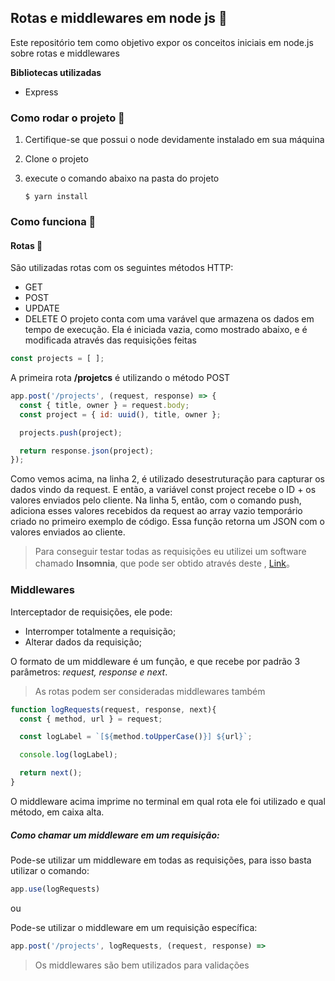 

## Rotas e middlewares em node js :rocket:

Este repositório tem como objetivo expor os conceitos iniciais em node.js sobre rotas e middlewares

**Bibliotecas utilizadas**
- Express




### Como rodar o projeto :round_pushpin:
1. Certifique-se que possui o node devidamente instalado em sua máquina
2. Clone o projeto
3. execute o comando abaixo na pasta do projeto

      `$ yarn install `

### Como funciona :new_moon_with_face:
#### Rotas :metal:
São utilizadas rotas com os seguintes métodos HTTP: 

- GET
- POST
- UPDATE
- DELETE
O projeto conta com uma varável que armazena os dados em tempo de execução. Ela é iniciada vazia, como mostrado abaixo, e é modificada através das requisições feitas

```javascript
const projects = [ ];
```
A primeira rota **/projetcs** é utilizando o método POST
```javascript
app.post('/projects', (request, response) => {
  const { title, owner } = request.body;
  const project = { id: uuid(), title, owner };

  projects.push(project);

  return response.json(project);
});
```
Como vemos acima, na linha 2, é utilizado desestruturação para capturar os dados vindo da request. E então, a variável const project recebe o ID + os valores enviados pelo cliente. 
Na linha 5, então, com o comando push, adiciona esses valores recebidos da request ao array vazio temporário criado no primeiro exemplo de código.  Essa função retorna um JSON com o valores enviados ao cliente. 

> Para conseguir testar todas as requisições eu utilizei um software chamado **Insomnia**, que pode ser obtido através deste , [Link](https://insomnia.rest/download/core/?&ref=https%3A%2F%2Fwww.google.com%2F/)。

### Middlewares

Interceptador de requisições, ele pode: 
- Interromper totalmente a requisição;
- Alterar dados da requisição;

O formato de um middleware é um função, e que recebe por padrão 3 parâmetros: *request, response e next*. 
> As rotas podem ser consideradas middlewares também

```javascript
function logRequests(request, response, next){
  const { method, url } = request;

  const logLabel = `[${method.toUpperCase()}] ${url}`;

  console.log(logLabel);

  return next();
}
```
O middleware acima imprime no terminal em qual rota ele foi utilizado e qual método, em caixa alta. 
##### Como chamar um middleware em um requisição: 

Pode-se utilizar um middleware em todas as requisições, para isso basta utilizar o comando: 

```javascript
app.use(logRequests)
```
ou

Pode-se utilizar o middleware em um requisição específica: 

```javascript
app.post('/projects', logRequests, (request, response) =>
```

> Os middlewares são bem utilizados para validações